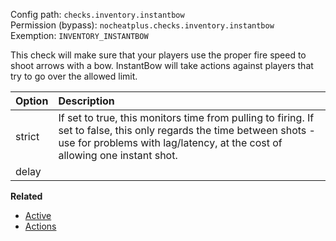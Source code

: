 Config path: `checks.inventory.instantbow`  
Permission (bypass): `nocheatplus.checks.inventory.instantbow`  
Exemption: `INVENTORY_INSTANTBOW`  

This check will make sure that your players use the proper fire speed to shoot arrows with a bow. InstantBow will take actions against players that try to go over the allowed limit.

| Option              | Description |
| :------------------ | :---------- |
| strict              | If set to true, this monitors time from pulling to firing. If set to false, this only regards the time between shots - use for problems with lag/latency, at the cost of allowing one instant shot. |
| delay               | |

**Related**  
* [Active](Global#Active)
* [Actions](Global#Actions)